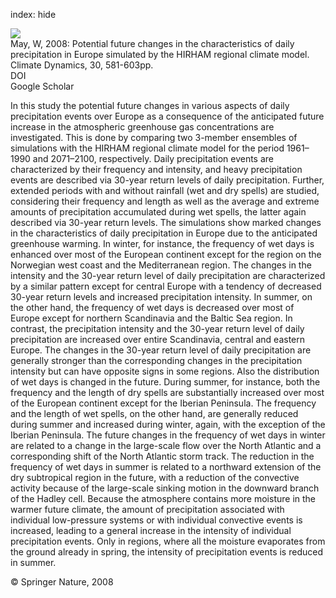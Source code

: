 index: hide

<div class="Citation">
    <div class="Citation-thumb CitationThumb-linked"  data-href="https://doi.org/10.1007/s00382-007-0309-y">
      <img src="https://static.claimspace.cloud/climate-study-static/refs/thumbs/12/May_2008b-thumb.png" />
    </div>

  <div class="Citation-body">
    <div class="Citation-text">May, W, 2008: Potential future changes in the characteristics of daily precipitation in Europe simulated by the HIRHAM regional climate model. <span class="Article-journal">Climate Dynamics, </span><span class="Article-volume">30, </span>581-603pp.</div>
    <div class="Citation-links">
      <div class="CitationLink" data-href="https://doi.org/10.1007/s00382-007-0309-y">
        <div class="CitationLink-icon CitationLink-Doi"></div>
        <div class="CitationLink-text">DOI</div>
      </div>
      <div class="CitationLink" data-href="https://scholar.google.com/scholar?q=10.1007/s00382-007-0309-y">
        <div class="CitationLink-icon CitationLink-Scholar"></div>
        <div class="CitationLink-text">Google Scholar</div>
      </div>
    </div>
  </div>
</div>

In this study the potential future changes in various aspects of daily precipitation events over Europe as a consequence of the anticipated future increase in the atmospheric greenhouse gas concentrations are investigated. This is done by comparing two 3-member ensembles of simulations with the HIRHAM regional climate model for the period 1961–1990 and 2071–2100, respectively. Daily precipitation events are characterized by their frequency and intensity, and heavy precipitation events are described via 30-year return levels of daily precipitation. Further, extended periods with and without rainfall (wet and dry spells) are studied, considering their frequency and length as well as the average and extreme amounts of precipitation accumulated during wet spells, the latter again described via 30-year return levels. The simulations show marked changes in the characteristics of daily precipitation in Europe due to the anticipated greenhouse warming. In winter, for instance, the frequency of wet days is enhanced over most of the European continent except for the region on the Norwegian west coast and the Mediterranean region. The changes in the intensity and the 30-year return level of daily precipitation are characterized by a similar pattern except for central Europe with a tendency of decreased 30-year return levels and increased precipitation intensity. In summer, on the other hand, the frequency of wet days is decreased over most of Europe except for northern Scandinavia and the Baltic Sea region. In contrast, the precipitation intensity and the 30-year return level of daily precipitation are increased over entire Scandinavia, central and eastern Europe. The changes in the 30-year return level of daily precipitation are generally stronger than the corresponding changes in the precipitation intensity but can have opposite signs in some regions. Also the distribution of wet days is changed in the future. During summer, for instance, both the frequency and the length of dry spells are substantially increased over most of the European continent except for the Iberian Peninsula. The frequency and the length of wet spells, on the other hand, are generally reduced during summer and increased during winter, again, with the exception of the Iberian Peninsula. The future changes in the frequency of wet days in winter are related to a change in the large-scale flow over the North Atlantic and a corresponding shift of the North Atlantic storm track. The reduction in the frequency of wet days in summer is related to a northward extension of the dry subtropical region in the future, with a reduction of the convective activity because of the large-scale sinking motion in the downward branch of the Hadley cell. Because the atmosphere contains more moisture in the warmer future climate, the amount of precipitation associated with individual low-pressure systems or with individual convective events is increased, leading to a general increase in the intensity of individual precipitation events. Only in regions, where all the moisture evaporates from the ground already in spring, the intensity of precipitation events is reduced in summer.

<div class="Citation-copy">
&copy; Springer Nature, 2008
</div>